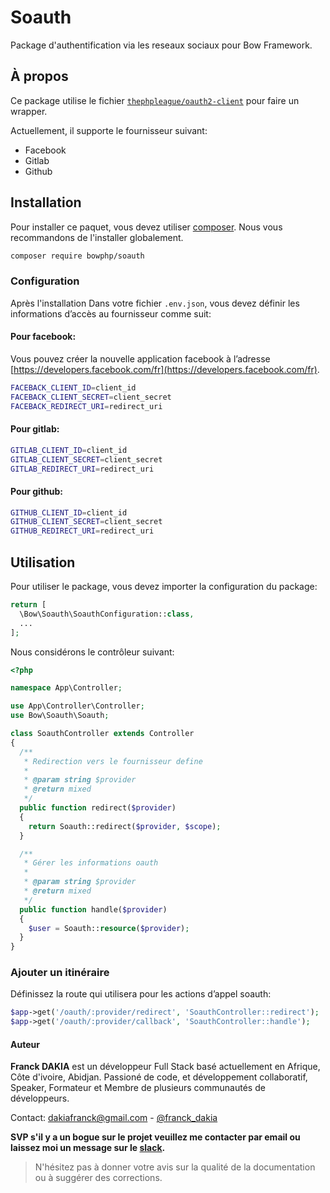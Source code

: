 # Soauth

Package d'authentification via les reseaux sociaux pour Bow Framework.

## À propos

Ce package utilise le fichier [`thephpleague/oauth2-client`](https://github.com/thephpleague/oauth2-client) pour faire un wrapper.

Actuellement, il supporte le fournisseur suivant:

- Facebook
- Gitlab
- Github

## Installation

Pour installer ce paquet, vous devez utiliser [composer](https://getcomposer.org). Nous vous recommandons de l'installer globalement.

```bash
composer require bowphp/soauth
```

### Configuration

Après l'installation Dans votre fichier `.env.json`, vous devez définir les informations d’accès au fournisseur comme suit:

#### Pour facebook:

Vous pouvez créer la nouvelle application facebook à l’adresse [https://developers.facebook.com/fr](https://developers.facebook.com/fr).

```bash
FACEBACK_CLIENT_ID=client_id
FACEBACK_CLIENT_SECRET=client_secret
FACEBACK_REDIRECT_URI=redirect_uri
```

#### Pour gitlab:

```bash
GITLAB_CLIENT_ID=client_id
GITLAB_CLIENT_SECRET=client_secret
GITLAB_REDIRECT_URI=redirect_uri
```

#### Pour github:

```bash
GITHUB_CLIENT_ID=client_id
GITHUB_CLIENT_SECRET=client_secret
GITHUB_REDIRECT_URI=redirect_uri
```

## Utilisation

Pour utiliser le package, vous devez importer la configuration du package:

```php
return [
  \Bow\Soauth\SoauthConfiguration::class,
  ...
];
```

Nous considérons le contrôleur suivant:

```php
<?php

namespace App\Controller;

use App\Controller\Controller;
use Bow\Soauth\Soauth;

class SoauthController extends Controller
{
  /**
   * Redirection vers le fournisseur define
   * 
   * @param string $provider
   * @return mixed
   */
  public function redirect($provider)
  {
    return Soauth::redirect($provider, $scope);
  }

  /**
   * Gérer les informations oauth
   * 
   * @param string $provider
   * @return mixed
   */
  public function handle($provider)
  {
    $user = Soauth::resource($provider);
  }
}
```

### Ajouter un itinéraire

Définissez la route qui utilisera pour les actions d’appel soauth:

```php
$app->get('/oauth/:provider/redirect', 'SoauthController::redirect');
$app->get('/oauth/:provider/callback', 'SoauthController::handle');
```

#### Auteur

**Franck DAKIA** est un développeur Full Stack basé actuellement en Afrique, Côte d'ivoire, Abidjan. Passioné de code, et développement collaboratif, Speaker, Formateur et Membre de plusieurs communautés de développeurs.

Contact: [dakiafranck@gmail.com](mailto:dakiafranck@gmail.com) - [@franck_dakia](https://twitter.com/franck_dakia)

**SVP s'il y a un bogue sur le projet veuillez me contacter par email ou laissez moi un message sur le [slack](https://bowphp.slack.com).**

> N'hésitez pas à donner votre avis sur la qualité de la documentation ou à suggérer des corrections.